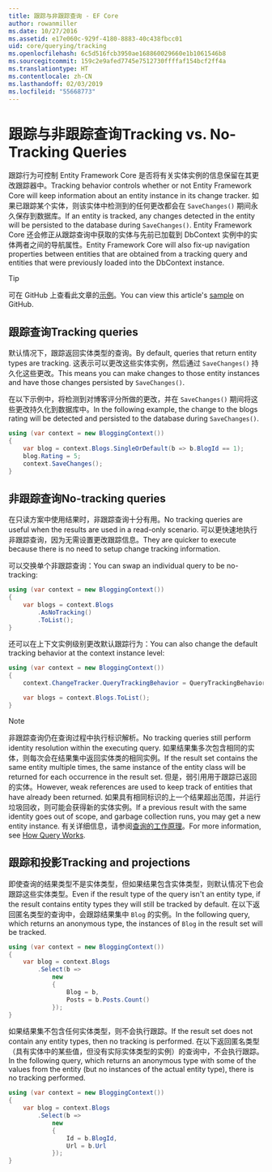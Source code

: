 ```yaml
---
title: 跟踪与非跟踪查询 - EF Core
author: rowanmiller
ms.date: 10/27/2016
ms.assetid: e17e060c-929f-4180-8883-40c438fbcc01
uid: core/querying/tracking
ms.openlocfilehash: 6c5d516fcb3950ae168860029660e1b1061546b8
ms.sourcegitcommit: 159c2e9afed7745e7512730ffffaf154bcf2ff4a
ms.translationtype: HT
ms.contentlocale: zh-CN
ms.lasthandoff: 02/03/2019
ms.locfileid: "55668773"
---
```

# <a name="tracking-vs-no-tracking-queries"></a><span data-ttu-id="68251-102">跟踪与非跟踪查询</span><span class="sxs-lookup"><span data-stu-id="68251-102">Tracking vs. No-Tracking Queries</span></span>

<span data-ttu-id="68251-103">跟踪行为可控制 Entity Framework Core 是否将有关实体实例的信息保留在其更改跟踪器中。</span><span class="sxs-lookup"><span data-stu-id="68251-103">Tracking behavior controls whether or not Entity Framework Core will keep information about an entity instance in its change tracker.</span></span> <span data-ttu-id="68251-104">如果已跟踪某个实体，则该实体中检测到的任何更改都会在 `SaveChanges()` 期间永久保存到数据库。</span><span class="sxs-lookup"><span data-stu-id="68251-104">If an entity is tracked, any changes detected in the entity will be persisted to the database during `SaveChanges()`.</span></span> <span data-ttu-id="68251-105">Entity Framework Core 还会修正从跟踪查询中获取的实体与先前已加载到 DbContext 实例中的实体两者之间的导航属性。</span><span class="sxs-lookup"><span data-stu-id="68251-105">Entity Framework Core will also fix-up navigation properties between entities that are obtained from a tracking query and entities that were previously loaded into the DbContext instance.</span></span>

> [!TIP]  
> <span data-ttu-id="68251-106">可在 GitHub 上查看此文章的[示例](https://github.com/aspnet/EntityFramework.Docs/tree/master/samples/core/Querying)。</span><span class="sxs-lookup"><span data-stu-id="68251-106">You can view this article's [sample](https://github.com/aspnet/EntityFramework.Docs/tree/master/samples/core/Querying) on GitHub.</span></span>

## <a name="tracking-queries"></a><span data-ttu-id="68251-107">跟踪查询</span><span class="sxs-lookup"><span data-stu-id="68251-107">Tracking queries</span></span>

<span data-ttu-id="68251-108">默认情况下，跟踪返回实体类型的查询。</span><span class="sxs-lookup"><span data-stu-id="68251-108">By default, queries that return entity types are tracking.</span></span> <span data-ttu-id="68251-109">这表示可以更改这些实体实例，然后通过 `SaveChanges()` 持久化这些更改。</span><span class="sxs-lookup"><span data-stu-id="68251-109">This means you can make changes to those entity instances and have those changes persisted by `SaveChanges()`.</span></span>

<span data-ttu-id="68251-110">在以下示例中，将检测到对博客评分所做的更改，并在 `SaveChanges()` 期间将这些更改持久化到数据库中。</span><span class="sxs-lookup"><span data-stu-id="68251-110">In the following example, the change to the blogs rating will be detected and persisted to the database during `SaveChanges()`.</span></span>

<!-- [!code-csharp[Main](samples/core/Querying/Querying/Tracking/Sample.cs)] -->
``` csharp
using (var context = new BloggingContext())
{
    var blog = context.Blogs.SingleOrDefault(b => b.BlogId == 1);
    blog.Rating = 5;
    context.SaveChanges();
}
```

## <a name="no-tracking-queries"></a><span data-ttu-id="68251-111">非跟踪查询</span><span class="sxs-lookup"><span data-stu-id="68251-111">No-tracking queries</span></span>

<span data-ttu-id="68251-112">在只读方案中使用结果时，非跟踪查询十分有用。</span><span class="sxs-lookup"><span data-stu-id="68251-112">No tracking queries are useful when the results are used in a read-only scenario.</span></span> <span data-ttu-id="68251-113">可以更快速地执行非跟踪查询，因为无需设置更改跟踪信息。</span><span class="sxs-lookup"><span data-stu-id="68251-113">They are quicker to execute because there is no need to setup change tracking information.</span></span>

<span data-ttu-id="68251-114">可以交换单个非跟踪查询：</span><span class="sxs-lookup"><span data-stu-id="68251-114">You can swap an individual query to be no-tracking:</span></span>

<!-- [!code-csharp[Main](samples/core/Querying/Querying/Tracking/Sample.cs?highlight=4)] -->
``` csharp
using (var context = new BloggingContext())
{
    var blogs = context.Blogs
        .AsNoTracking()
        .ToList();
}
```

<span data-ttu-id="68251-115">还可以在上下文实例级别更改默认跟踪行为：</span><span class="sxs-lookup"><span data-stu-id="68251-115">You can also change the default tracking behavior at the context instance level:</span></span>

<!-- [!code-csharp[Main](samples/core/Querying/Querying/Tracking/Sample.cs?highlight=3)] -->
``` csharp
using (var context = new BloggingContext())
{
    context.ChangeTracker.QueryTrackingBehavior = QueryTrackingBehavior.NoTracking;

    var blogs = context.Blogs.ToList();
}
```

> [!NOTE]  
> <span data-ttu-id="68251-116">非跟踪查询仍在查询过程中执行标识解析。</span><span class="sxs-lookup"><span data-stu-id="68251-116">No tracking queries still perform identity resolution within the executing query.</span></span> <span data-ttu-id="68251-117">如果结果集多次包含相同的实体，则每次会在结果集中返回实体类的相同实例。</span><span class="sxs-lookup"><span data-stu-id="68251-117">If the result set contains the same entity multiple times, the same instance of the entity class will be returned for each occurrence in the result set.</span></span> <span data-ttu-id="68251-118">但是，弱引用用于跟踪已返回的实体。</span><span class="sxs-lookup"><span data-stu-id="68251-118">However, weak references are used to keep track of entities that have already been returned.</span></span> <span data-ttu-id="68251-119">如果具有相同标识的上一个结果超出范围，并运行垃圾回收，则可能会获得新的实体实例。</span><span class="sxs-lookup"><span data-stu-id="68251-119">If a previous result with the same identity goes out of scope, and garbage collection runs, you may get a new entity instance.</span></span> <span data-ttu-id="68251-120">有关详细信息，请参阅[查询的工作原理](overview.md)。</span><span class="sxs-lookup"><span data-stu-id="68251-120">For more information, see [How Query Works](overview.md).</span></span>

## <a name="tracking-and-projections"></a><span data-ttu-id="68251-121">跟踪和投影</span><span class="sxs-lookup"><span data-stu-id="68251-121">Tracking and projections</span></span>

<span data-ttu-id="68251-122">即使查询的结果类型不是实体类型，但如果结果包含实体类型，则默认情况下也会跟踪这些实体类型。</span><span class="sxs-lookup"><span data-stu-id="68251-122">Even if the result type of the query isn't an entity type, if the result contains entity types they will still be tracked by default.</span></span> <span data-ttu-id="68251-123">在以下返回匿名类型的查询中，会跟踪结果集中 `Blog` 的实例。</span><span class="sxs-lookup"><span data-stu-id="68251-123">In the following query, which returns an anonymous type, the instances of `Blog` in the result set will be tracked.</span></span>

<!-- [!code-csharp[Main](samples/core/Querying/Querying/Tracking/Sample.cs?highlight=7)] -->
``` csharp
using (var context = new BloggingContext())
{
    var blog = context.Blogs
        .Select(b =>
            new
            {
                Blog = b,
                Posts = b.Posts.Count()
            });
}
```

<span data-ttu-id="68251-124">如果结果集不包含任何实体类型，则不会执行跟踪。</span><span class="sxs-lookup"><span data-stu-id="68251-124">If the result set does not contain any entity types, then no tracking is performed.</span></span> <span data-ttu-id="68251-125">在以下返回匿名类型（具有实体中的某些值，但没有实际实体类型的实例）的查询中，不会执行跟踪。</span><span class="sxs-lookup"><span data-stu-id="68251-125">In the following query, which returns an anonymous type with some of the values from the entity (but no instances of the actual entity type), there is no tracking performed.</span></span>

<!-- [!code-csharp[Main](samples/core/Querying/Querying/Tracking/Sample.cs)] -->
``` csharp
using (var context = new BloggingContext())
{
    var blog = context.Blogs
        .Select(b =>
            new
            {
                Id = b.BlogId,
                Url = b.Url
            });
}
```
